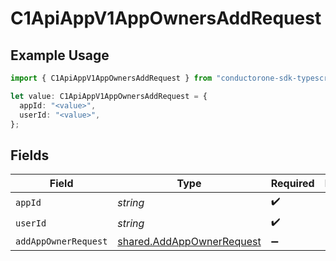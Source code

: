 # C1ApiAppV1AppOwnersAddRequest

## Example Usage

```typescript
import { C1ApiAppV1AppOwnersAddRequest } from "conductorone-sdk-typescript/sdk/models/operations";

let value: C1ApiAppV1AppOwnersAddRequest = {
  appId: "<value>",
  userId: "<value>",
};
```

## Fields

| Field                                                                         | Type                                                                          | Required                                                                      | Description                                                                   |
| ----------------------------------------------------------------------------- | ----------------------------------------------------------------------------- | ----------------------------------------------------------------------------- | ----------------------------------------------------------------------------- |
| `appId`                                                                       | *string*                                                                      | :heavy_check_mark:                                                            | N/A                                                                           |
| `userId`                                                                      | *string*                                                                      | :heavy_check_mark:                                                            | N/A                                                                           |
| `addAppOwnerRequest`                                                          | [shared.AddAppOwnerRequest](../../../sdk/models/shared/addappownerrequest.md) | :heavy_minus_sign:                                                            | N/A                                                                           |
